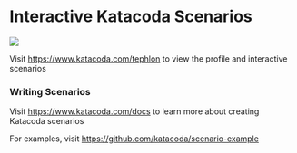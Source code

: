 # Interactive Katacoda Scenarios

[![](http://shields.katacoda.com/katacoda/tephlon/count.svg)](https://www.katacoda.com/tephlon "Get your profile on Katacoda.com")

Visit https://www.katacoda.com/tephlon to view the profile and interactive scenarios

### Writing Scenarios
Visit https://www.katacoda.com/docs to learn more about creating Katacoda scenarios

For examples, visit https://github.com/katacoda/scenario-example
